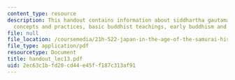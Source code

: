 ```yaml
---
content_type: resource
description: This handout contains information about siddhartha gautama, pre buddhist
  concepts and practices, basic buddhist teachings, early buddhism and mahayana buddhism.
file: null
file_location: /coursemedia/21h-522-japan-in-the-age-of-the-samurai-history-and-film-fall-2006/2ec63c1bfd20cd44e45ff187c313af91_handout_lec13.pdf
file_type: application/pdf
resourcetype: Document
title: handout_lec13.pdf
uid: 2ec63c1b-fd20-cd44-e45f-f187c313af91
---
```

